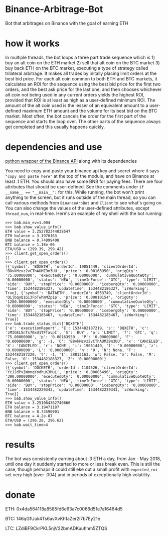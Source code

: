 # Binance-Arbitrage-Bot

Bot that arbitrages on Binance with the goal of earning ETH 

# how it works

In multiple threads, the bot loops a three part trade sequence which is 1) buy an alt coin on the ETH market 2) sell that alt coin on the BTC market 3) buy back ETH on the BTC market, executing a type of strategy called trilateral arbitrage. It makes all trades by initally placing limit orders at the best bid price. For each alt coin common to both ETH and BTC markets, it calculates an ROI for the sequence using the best bid price for the first two orders, and the best ask price for the last one, and then chooses whichever alt coin not being used in any current orders yields the highest ROI, provided that ROI is at least as high as a user-defined minimum ROI. The amount of the alt coin used is the lesser of an equivalent amount to a user-defined maximum ETH amount and the volume for its best bid on the BTC market. Most often, the bot cancels the order for the first part of the sequence and starts the loop over. The other parts of the sequence always get completed and this usually happens quickly. 

# dependencies and use

[python wrapper of the Binance API](https://github.com/sammchardy/python-binance) along with its dependencies

You need to copy and paste your binance api key and secret where it says `"copy and paste here"` at the top of the module, and have on Binance at least .1 ETH. You should also have some BNB for paying fees. There are four attributes that should be user-defined. See the comments under `if __name__ == "__main__":` for this. While running, the bot won't print anything to the screen, but it runs outside of the main thread, so you can call various methods from `BinanceArbBot` and `Client` to see what's going on. You can also change the values of the user-defined attributes, except `thread_num`, in real-time. Here's an example of my shell with the bot running:
```
>>> bab.min_ev=1.004
>>> bab.show_value_info()
ETH value = 3.252782344038547
ETH balance = 3.1970163
BNB balance = 0.74899408
BTC balance = 1.18e-06
ETH/USD = (299.39, 299.42)
>>> client.get_open_orders()
[]
>>> client.get_open_orders()
[{'symbol': 'BQXETH', 'orderId': 19051449, 'clientOrderId': 'B8vkMzvz2vCThAUMZ9m3UU', 'price': '0.00163950', 'origQty': '75.00000000', 'executedQty': '0.00000000', 'cummulativeQuoteQty': '0.00000000', 'status': 'NEW', 'timeInForce': 'GTC', 'type': 'LIMIT', 'side': 'BUY', 'stopPrice': '0.00000000', 'icebergQty': '0.00000000', 'time': 1534482186327, 'updateTime': 1534482186327, 'isWorking': True}, {'symbol': 'DATAETH', 'orderId': 4553749, 'clientOrderId': 'QLjbqyQ1G13FpTwhmMZp1p', 'price': '0.00010154', 'origQty': '1280.00000000', 'executedQty': '0.00000000', 'cummulativeQuoteQty': '0.00000000', 'status': 'NEW', 'timeInForce': 'GTC', 'type': 'LIMIT', 'side': 'BUY', 'stopPrice': '0.00000000', 'icebergQty': '0.00000000', 'time': 1534482185467, 'updateTime': 1534482185467, 'isWorking': True}]
>>> bab.trade_status_dict['BQXETH']
{'e': 'executionReport', 'E': 1534482187219, 's': 'BQXETH', 'c': 'zMIGEL5nTx7BxU1TFfavpI', 'S': 'BUY', 'o': 'LIMIT', 'f': 'GTC', 'q': '75.00000000', 'p': '0.00163950', 'P': '0.00000000', 'F': '0.00000000', 'g': -1, 'C': 'B8vkMzvz2vCThAUMZ9m3UU', 'x': 'CANCELED', 'X': 'CANCELED', 'r': 'NONE', 'i': 19051449, 'l': '0.00000000', 'z': '0.00000000', 'L': '0.00000000', 'n': '0', 'N': None, 'T': 1534482187220, 't': -1, 'I': 38813163, 'w': False, 'm': False, 'M': False, 'O': 1534482186327, 'Z': '0.00000000'}
>>> client.get_open_orders()
[{'symbol': 'DOCKETH', 'orderId': 1104526, 'clientOrderId': 'YcJJdPvIWmnqYodhuK3MuL', 'price': '0.00005496', 'origQty': '390.00000000', 'executedQty': '0.00000000', 'cummulativeQuoteQty': '0.00000000', 'status': 'NEW', 'timeInForce': 'GTC', 'type': 'LIMIT', 'side': 'BUY', 'stopPrice': '0.00000000', 'icebergQty': '0.00000000', 'time': 1534482229343, 'updateTime': 1534482229343, 'isWorking': True}]
>>> bab.show_value_info()
ETH value = 3.251064362740666
ETH balance = 3.19471187
BNB balance = 0.73590901
BTC balance = 4.2e-07
ETH/USD = (296.28, 296.62)
>>> bab.wait_time=4
```

# results

The bot was consistently earning about .3 ETH a day, from Jan - May 2018, until one day it suddenly started to more or less break even. This is still the case, though perhaps it could still eke out a small profit with `expected_roi` set very high (over .004) and in periods of exceptionally high volatility.

# donate

ETH: 0x4da564118a8585fd6e63a7c0066d51e7a16464d5

BTC: 146qGfUuk4Ts6avXvKh1aZer2i7b7Ey21e

LTC: LZdiBF9CkrPKL5njV22bmADKuuhhm5ZTQS

